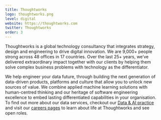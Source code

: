 ```yaml
---
title: Thoughtworks
logo: thoughtworks.png
level: digital
website: https://thoughtworks.com
twitter: Thoughtworks
order: 3
---
```

Thoughtworks is a global technology consultancy that integrates strategy, design and engineering to drive digital innovation. We are 9,000+ people strong across 48 offices in 17 countries. Over the last 25+ years, we’ve delivered extraordinary impact together with our clients by helping them solve complex business problems with technology as the differentiator.

We help engineer your data future, through building the next generation of data-driven products, platforms and culture that allow you to unlock new sources of value. We combine applied machine learning solutions with human-centred thinking and our heritage of software engineering excellence to embed lasting differentiated capabilities in your organisation. To find out more about our data services, checkout our [Data & AI practice](https://www.thoughtworks.com/en-au/what-we-do/data-and-ai) and visit our [careers pages](https://www.thoughtworks.com/careers/australia) to learn about life at Thoughtworks and see open roles.
